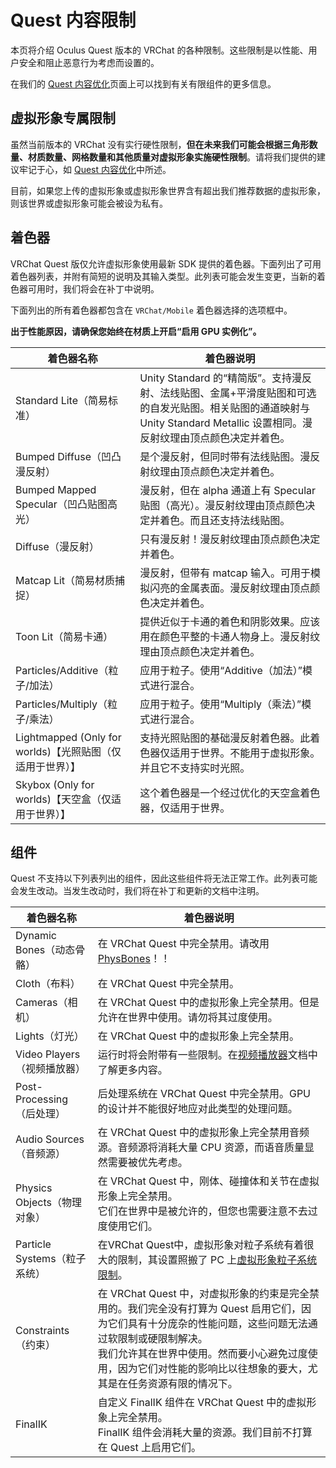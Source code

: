 # Quest 内容限制
本页将介绍 Oculus Quest 版本的 VRChat 的各种限制。这些限制是以性能、用户安全和阻止恶意行为考虑而设置的。

在我们的 [Quest 内容优化](/creators.vrchat.com/platforms/android/quest-content-optimization.md)页面上可以找到有关有限组件的更多信息。

## 虚拟形象专属限制

虽然当前版本的 VRChat 没有实行硬性限制，**但在未来我们可能会根据三角形数量、材质数量、网格数量和其他质量对虚拟形象实施硬性限制**。请将我们提供的建议牢记于心，如 [Quest 内容优化](/creators.vrchat.com/platforms/android/quest-content-optimization.md)中所述。

目前，如果您上传的虚拟形象或虚拟形象世界含有超出我们推荐数据的虚拟形象，则该世界或虚拟形象可能会被设为私有。

## 着色器

VRChat Quest 版仅允许虚拟形象使用最新 SDK 提供的着色器。下面列出了可用着色器列表，并附有简短的说明及其输入类型。此列表可能会发生变更，当新的着色器可用时，我们将会在补丁中说明。

下面列出的所有着色器都包含在 `VRChat/Mobile` 着色器选择的选项框中。

**出于性能原因，请确保您始终在材质上开启“启用 GPU 实例化”。**

着色器名称 |	着色器说明
-- | --
Standard Lite（简易标准）	| Unity Standard 的“精简版”。支持漫反射、法线贴图、金属+平滑度贴图和可选的自发光贴图。相关贴图的通道映射与 Unity Standard Metallic 设置相同。漫反射纹理由顶点颜色决定并着色。
Bumped Diffuse（凹凸漫反射）	| 是个漫反射，但同时带有法线贴图。漫反射纹理由顶点颜色决定并着色。
Bumped Mapped Specular（凹凸贴图高光）	| 漫反射，但在 alpha 通道上有 Specular 贴图（高光）。漫反射纹理由顶点颜色决定并着色。而且还支持法线贴图。
Diffuse（漫反射） |	只有漫反射！漫反射纹理由顶点颜色决定并着色。
Matcap Lit（简易材质捕捉） |	漫反射，但带有 matcap 输入。可用于模拟闪亮的金属表面。漫反射纹理由顶点颜色决定并着色。
Toon Lit（简易卡通）	| 提供近似于卡通的着色和阴影效果。应该用在颜色平整的卡通人物身上。漫反射纹理由顶点颜色决定并着色。
Particles/Additive（粒子/加法）	| 应用于粒子。使用“Additive（加法）”模式进行混合。
Particles/Multiply（粒子/乘法）	| 应用于粒子。使用“Multiply（乘法）”模式进行混合。
Lightmapped (Only for worlds)【光照贴图（仅适用于世界）】	| 支持光照贴图的基础漫反射着色器。此着色器仅适用于世界。不能用于虚拟形象。并且它不支持实时光照。
Skybox (Only for worlds)【天空盒（仅适用于世界）】	| 这个着色器是一个经过优化的天空盒着色器，仅适用于世界。

## 组件

Quest 不支持以下列表列出的组件，因此这些组件将无法正常工作。此列表可能会发生改动。当发生改动时，我们将在补丁和更新的文档中注明。

着色器名称	| 着色器说明
-- | --
Dynamic Bones（动态骨骼） |	在 VRChat Quest 中完全禁用。请改用 [PhysBones](/creators.vrchat.com/avatars/avatar-dynamics/physbones.md)！！
Cloth（布料）	| 在 VRChat Quest 中完全禁用。
Cameras（相机）	| 在 VRChat Quest 中的虚拟形象上完全禁用。但是允许在世界中使用。请勿将其过度使用。
Lights（灯光）	| 在 VRChat Quest 中的虚拟形象上完全禁用。
Video Players（视频播放器）	| 运行时将会附带有一些限制。在[视频播放器](/creators.vrchat.com/worlds/udon/video-players/index.md)文档中了解更多内容。
Post-Processing（后处理）	| 后处理系统在 VRChat Quest 中完全禁用。GPU 的设计并不能很好地应对此类型的处理问题。
Audio Sources（音频源）	| 在 VRChat Quest 中的虚拟形象上完全禁用音频源。音频源将消耗大量 CPU 资源，而语音质量显然需要被优先考虑。
Physics Objects（物理对象）	| 在 VRChat Quest 中，刚体、碰撞体和关节在虚拟形象上完全禁用。<br>它们在世界中是被允许的，但您也需要注意不去过度使用它们。
Particle Systems（粒子系统）	| 在VRChat Quest中，虚拟形象对粒子系统有着很大的限制，其设置照搬了 PC 上[虚拟形象粒子系统限制](/docs.vrchat.com/SYSTEM/avatar-particle-system-limits.md)。
Constraints（约束）	| 在 VRChat Quest 中，对虚拟形象的约束是完全禁用的。我们完全没有打算为 Quest 启用它们，因为它们具有十分庞杂的性能问题，这些问题无法通过软限制或硬限制解决。<br>我们允许其在世界中使用。然而要小心避免过度使用，因为它们对性能的影响比以往想象的要大，尤其是在任务资源有限的情况下。
FinalIK	| 自定义 FinalIK 组件在 VRChat Quest 中的虚拟形象上完全禁用。<br>FinalIK 组件会消耗大量的资源。我们目前不打算在 Quest 上启用它们。